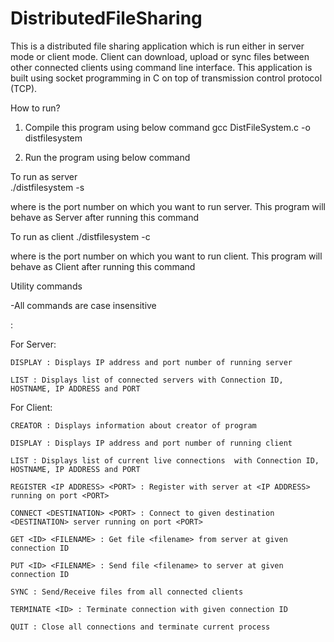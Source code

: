 # DistributedFileSharing
This is a distributed file sharing application which is run either in server mode or client mode. Client can download, upload or sync files between other connected clients using command line interface. This application is built using socket programming in C on top of transmission control protocol (TCP).

How to run?

1. Compile this program using below command
  gcc DistFileSystem.c -o distfilesystem

2. Run the program using below command
  
  To run as server  
    ./distfilesystem -s <port-Num>
  
  where <port-Num> is the port number on which you want to run server. This program will behave as Server after running this command

  To run as client
    ./distfilesystem -c <port-Num>
  
  where <port-Num> is the port number on which you want to run client. This program will behave as Client after running this command
  
Utility commands

-All commands are case insensitive
 
 <COMMAND> : <DESCRIPTION OF COMMAND>
  
  For Server:
    
    DISPLAY : Displays IP address and port number of running server
    
    LIST : Displays list of connected servers with Connection ID, HOSTNAME, IP ADDRESS and PORT
    
    
  For Client:
    
    CREATOR : Displays information about creator of program
    
    DISPLAY : Displays IP address and port number of running client
    
    LIST : Displays list of current live connections  with Connection ID, HOSTNAME, IP ADDRESS and PORT
    
    REGISTER <IP ADDRESS> <PORT> : Register with server at <IP ADDRESS> running on port <PORT>
    
    CONNECT <DESTINATION> <PORT> : Connect to given destination <DESTINATION> server running on port <PORT>
    
    GET <ID> <FILENAME> : Get file <filename> from server at given connection ID
    
    PUT <ID> <FILENAME> : Send file <filename> to server at given connection ID
    
    SYNC : Send/Receive files from all connected clients
    
    TERMINATE <ID> : Terminate connection with given connection ID
    
    QUIT : Close all connections and terminate current process
